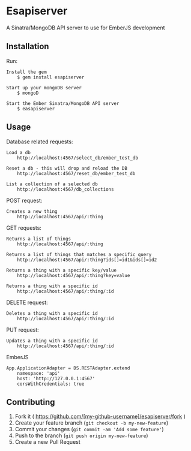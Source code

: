 # Esapiserver

A Sinatra/MongoDB API server to use for EmberJS development

## Installation

Run:

	Install the gem
    	$ gem install esapiserver
    
    Start up your mongoDB server    
    	$ mongoD
    	
    Start the Ember Sinatra/MongoDB API server
    	$ easapiserver

## Usage

Database related requests:

	Load a db
		http://localhost:4567/select_db/ember_test_db
		
	Reset a db - this will drop and reload the DB
		http://localhost:4567/reset_db/ember_test_db
		
	List a collection of a selected db
		http://localhost:4567/db_collections
	
	
POST request:

	Creates a new thing
		http://localhost:4567/api/:thing
	
	
GET requests:

	Returns a list of things
		http://localhost:4567/api/:thing
	
	Returns a list of things that matches a specific query
		http://localhost:4567/api/:thing?ids[]=id1&ids[]=id2
	
	Returns a thing with a specific key/value
		http://localhost:4567/api/:thing?key=value
		
	Returns a thing with a specific id
		http://localhost:4567/api/:thing/:id
	
DELETE request:

	Deletes a thing with a specific id
		http://localhost:4567/api/:thing/:id
	
PUT request:

	Updates a thing with a specific id
		http://localhost:4567/api/:thing/:id
		

EmberJS

	App.ApplicationAdapter = DS.RESTAdapter.extend
    	namespace: 'api'
    	host: 'http://127.0.0.1:4567'
    	corsWithCredentials: true

## Contributing

1. Fork it ( https://github.com/[my-github-username]/esapiserver/fork )
2. Create your feature branch (`git checkout -b my-new-feature`)
3. Commit your changes (`git commit -am 'Add some feature'`)
4. Push to the branch (`git push origin my-new-feature`)
5. Create a new Pull Request
